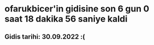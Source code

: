# ofarukbicer'in gidisine son 6 gun 0 saat 18 dakika 56 saniye kaldi

## Gidis tarihi: 30.09.2022 :(